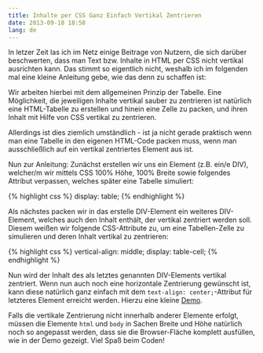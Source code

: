 ```yaml
---
title: Inhalte per CSS Ganz Einfach Vertikal Zentrieren
date: 2013-09-18 18:58
lang: de
---
```


In letzer Zeit las ich im Netz einige Beitrage von Nutzern, die sich darüber beschwerten, dass man Text bzw. Inhalte in HTML per CSS nicht vertikal ausrichten kann. Das stimmt so eigentlich nicht, weshalb ich im folgenden mal eine kleine Anleitung gebe, wie das denn zu schaffen ist:

Wir arbeiten hierbei mit dem allgemeinen Prinzip der Tabelle. Eine Möglichkeit, die jeweiligen Inhalte vertikal sauber zu zentrieren ist natürlich eine HTML-Tabelle zu erstellen und hinein eine Zelle zu packen, und ihren Inhalt mit Hilfe von CSS vertikal zu zentrieren.

Allerdings ist dies ziemlich umständlich - ist ja nicht gerade praktisch wenn man eine Tabelle in den eigenen HTML-Code packen muss, wenn man ausschließlich auf ein vertikal zentriertes Element aus ist.

Nun zur Anleitung: Zunächst erstellen wir uns ein Element (z.B. ein/e DIV), welcher/m wir mittels CSS 100% Höhe, 100% Breite sowie folgendes Attribut verpassen, welches später eine Tabelle simuliert:

{% highlight css %}
display: table;
{% endhighlight %}

Als nächstes packen wir in das erstelle DIV-Element ein weiteres DIV-Element, welches auch den Inhalt enthält, der vertikal zentriert werden soll. Diesem weißen wir folgende CSS-Attribute zu, um eine Tabellen-Zelle zu simulieren und deren Inhalt vertikal zu zentrieren:

{% highlight css %}
vertical-align: middle;
display: table-cell;
{% endhighlight %}

Nun wird der Inhalt des als letztes genannten DIV-Elements vertikal zentriert. Wenn nun auch noch eine horizontale Zentrierung gewünscht ist, kann diese natürlich ganz einfach mit dem `text-align: center;`-Attribut für letzteres Element erreicht werden. Hierzu eine kleine [Demo][1].

Falls die vertikale Zentrierung nicht innerhalb anderer Elemente erfolgt, müssen die Elemente `html` und `body` in Sachen Breite und Höhe natürlich noch so angepasst werden, dass sie die Browser-Fläche komplett ausfüllen, wie in der Demo gezeigt. Viel Spaß beim Coden!

[1]: http://codepen.io/jonsuh/pen/duvgE